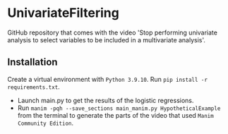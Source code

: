 # UnivariateFiltering
GitHub repository that comes with the video 'Stop performing univariate analysis to select variables to be included in a multivariate analysis'.

## Installation
Create a virtual environment with `Python 3.9.10`. Run `pip install -r requirements.txt`.
- Launch main.py to get the results of the logistic regressions.
- Run `manim -pqh --save_sections main_manim.py HypotheticalExample` from the terminal to generate the parts of the video that used `Manim Community Edition`.
